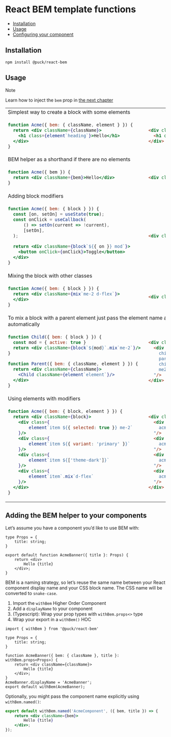 # React BEM template functions

 * [Installation](#installation)
 * [Usage](#usage)
 * [Configuring your component](#adding-the-bem-helper-to-your-components)

## Installation

`npm install @puck/react-bem`

## Usage

> [!NOTE]
> Learn how to inject the `bem` prop in [the next chapter](#adding-the-bem-helper-to-your-components)

<table>
<tr><td colspan=2>Simplest way to create a block with some elements</td></tr>
<tr>
<td>

```jsx
function Acme({ bem: { className, element } }) {
  return <div className={className}>
    <h1 class={element`heading`}>Hello</h1>
  </div>
}
```
</td>
<td>

```html
<div class="acme">
  <h1 class="acme__heading">Hello</h1>
</div>
```
</td>
</tr>
<tr><td colspan=2>BEM helper as a shorthand if there are no elements</td></tr>
<tr>
<td>

```jsx
function Acme({ bem }) {
  return <div className={bem}>Hello</div>
}
```
</td>
<td>

```html
<div class="acme">Hello</div>
```
</tr>

<tr><td colspan=2>Adding block modifiers</td></tr>
<tr>
<td>

```jsx
function Acme({ bem: { block } }) {
  const [on, setOn] = useState(true);
  const onClick = useCallback(
      () => setOn(current => !current),
      [setOn],
  );

  return <div className={block`${{ on }} mod`}>
    <button onClick={onClick}>Toggle</button>
  </div>
}
```
</td>
<td>

```html
<div class="acme acme--on acme--mod"/>
```
</tr>

<tr><td colspan=2>Mixing the block with other classes</td></tr>
<tr>
<td>

```jsx
function Acme({ bem: { block } }) {
  return <div className={mix`me-2 d-flex`}>
  </div>
}
```
</td>
<td>

```html
<div class="acme me-2 d-flex">...</div>
```
</tr>

<tr><td colspan=2>
    To mix a block with a parent element just pass the element name as `className`
    and it will be appended automatically
</td></tr>
<tr>
<td>

```jsx
function Child({ bem: { block } }) {
  const mod = { active: true }
  return <div className={block`${mod}`.mix`me-2`}/> 
}

function Parent({ bem: { className, element } }) {
  return <div className={className}>
    <Child className={element`element`}/>
  </div>
}
```
</td>
<td>

```html
<div class="parent">
  <div class="
    child
    parent__element
    child--active
    me2
  "/>
</div>
```
</tr>


<tr><td colspan=2>Using elements with modifiers</td></tr>
<tr>
<td>

```jsx
function Acme({ bem: { block, element } }) {
  return <div className={block}>
    <div class={
        element`item ${{ selected: true }} me-2`
    }/>
    <div class={
        element`item ${{ variant: 'primary' }}`
    }/>
    <div class={
        element`item ${['theme-dark']}`
    }/>
    <div class={
        element`item`.mix`d-flex`
    }/>
  </div>
}
```
</td>
<td>

```html
<div class="acme">
  <div class="
    acme__item acme__item--selected me-2
  "/>
  <div class="
    acme__item acme__item--variant-primary
  "/>
  <div class="
    acme__item acme__item--theme-dark
  "/>
  <div class="
    acme__item d-flex
  "/>
</div>
```
</tr>


<tbody>
</table>

## Adding the BEM helper to your components

Let’s assume you have a component you’d like to use BEM with:

```tsx
type Props = {
    title: string;
}

export default function AcmeBanner({ title }: Props) {
    return <div>
        Hello {title}
    </div>;
}
```

BEM is a naming strategy, so let’s reuse the same name between your React component
display name and your CSS block name. The CSS name will be converted to `snake-case`.

1. Import the `withBem` Higher Order Component
2. Add a `displayName` to your component
3. (Typescript): Wrap your prop types with `withBem.props<>` type
4. Wrap your export in a `withBem()` HOC

```tsx
import { withBem } from '@puck/react-bem'

type Props = {
    title: string;
}

function AcmeBanner({ bem: { className }, title }: withBem.props<Props>) {
    return <div className={className}>
        Hello {title}
    </div>;
}
AcmeBanner.displayName = 'AcmeBanner';
export default withBem(AcmeBanner);
```


Optionally, you might pass the component name explicitly using `withBem.named()`:

```jsx
export default withBem.named('AcmeComponent', ({ bem, title }) => {
    return <div className={bem}>
        Hello {title}
    </div>;
});
```
